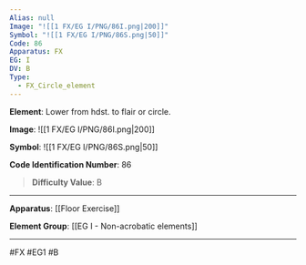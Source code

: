 ```yaml
---
Alias: null
Image: "![[1 FX/EG I/PNG/86I.png|200]]"
Symbol: "![[1 FX/EG I/PNG/86S.png|50]]"
Code: 86
Apparatus: FX
EG: I
DV: B
Type:
  - FX_Circle_element
---
```

**Element**: Lower from hdst. to flair or circle.

**Image**:
![[1 FX/EG I/PNG/86I.png|200]]

**Symbol**:
![[1 FX/EG I/PNG/86S.png|50]]

**Code Identification Number**: 86

>**Difficulty Value**: B

___
**Apparatus**: [[Floor Exercise]]

**Element Group**: [[EG I - Non-acrobatic elements]]
___
#FX #EG1 #B
